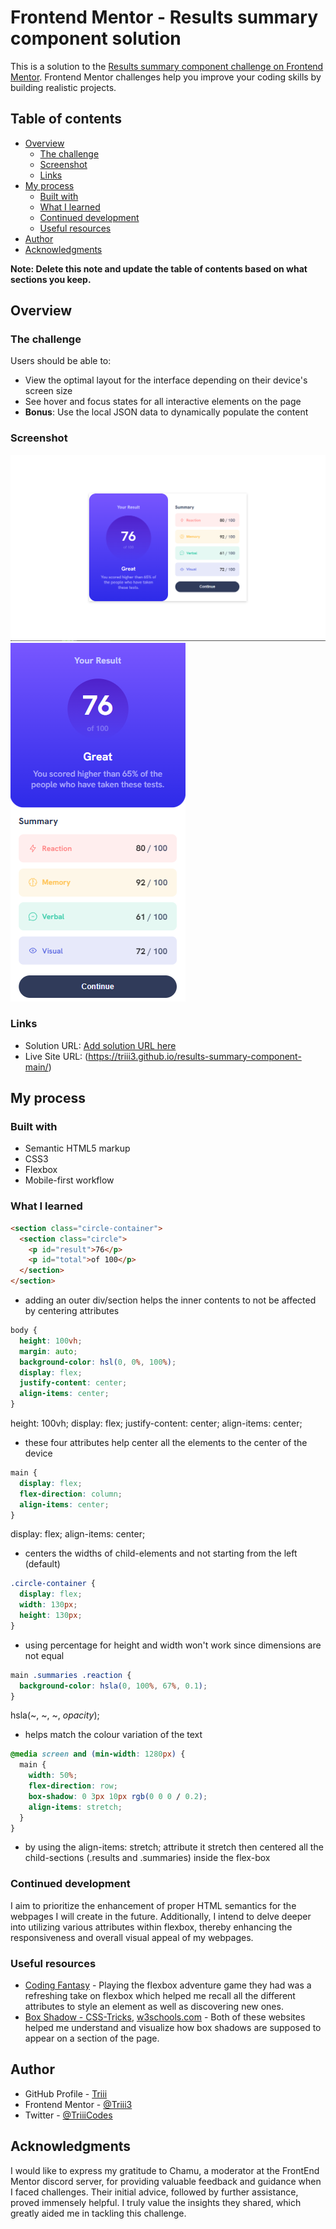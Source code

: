 # Frontend Mentor - Results summary component solution

This is a solution to the [Results summary component challenge on Frontend Mentor](https://www.frontendmentor.io/challenges/results-summary-component-CE_K6s0maV). Frontend Mentor challenges help you improve your coding skills by building realistic projects.

## Table of contents

- [Overview](#overview)
  - [The challenge](#the-challenge)
  - [Screenshot](#screenshot)
  - [Links](#links)
- [My process](#my-process)
  - [Built with](#built-with)
  - [What I learned](#what-i-learned)
  - [Continued development](#continued-development)
  - [Useful resources](#useful-resources)
- [Author](#author)
- [Acknowledgments](#acknowledgments)

**Note: Delete this note and update the table of contents based on what sections you keep.**

## Overview

### The challenge

Users should be able to:

- View the optimal layout for the interface depending on their device's screen size
- See hover and focus states for all interactive elements on the page
- **Bonus**: Use the local JSON data to dynamically populate the content

### Screenshot

![Desktop View](image.png)
![Mobile View](image-1.png)

### Links

- Solution URL: [Add solution URL here](https://your-solution-url.com)
- Live Site URL: (https://triii3.github.io/results-summary-component-main/)

## My process

### Built with

- Semantic HTML5 markup
- CSS3
- Flexbox
- Mobile-first workflow

### What I learned

```html
<section class="circle-container">
  <section class="circle">
    <p id="result">76</p>
    <p id="total">of 100</p>
  </section>
</section>
```
- adding an outer div/section helps the inner contents to not be affected by centering attributes

```css
body {
  height: 100vh;
  margin: auto;
  background-color: hsl(0, 0%, 100%);
  display: flex;
  justify-content: center;
  align-items: center;
}
```
height: 100vh;
display: flex;
justify-content: center;
align-items: center;
- these four attributes help center all the elements to the center of the device

```css
main {
  display: flex;
  flex-direction: column;
  align-items: center;
}
```
display: flex;
align-items: center;
- centers the widths of child-elements and not starting from the left (default)

```css
.circle-container {
  display: flex;
  width: 130px;
  height: 130px;
}
```
- using percentage for height and width won't work since dimensions are not equal

```css
main .summaries .reaction {
  background-color: hsla(0, 100%, 67%, 0.1);
}
```
hsla(~, ~, ~, _opacity_);
- helps match the colour variation of the text

```css
@media screen and (min-width: 1280px) {
  main {
    width: 50%;
    flex-direction: row;
    box-shadow: 0 3px 10px rgb(0 0 0 / 0.2);
    align-items: stretch;
  }
}
```
- by using the align-items: stretch; attribute it stretch then centered all the child-sections (.results and .summaries) inside the flex-box

### Continued development

I aim to prioritize the enhancement of proper HTML semantics for the webpages I will create in the future. Additionally, I intend to delve deeper into utilizing various attributes within flexbox, thereby enhancing the responsiveness and overall visual appeal of my webpages.

### Useful resources

- [Coding Fantasy](https://codingfantasy.com/games/flexboxadventure/play) - Playing the flexbox adventure game they had was a refreshing take on flexbox which helped me recall all the different attributes to style an element as well as discovering new ones.
- [Box Shadow - CSS-Tricks](https://css-tricks.com/almanac/properties/b/box-shadow/), [w3schools.com](https://www.w3schools.com/cssref/css3_pr_box-shadow.php) - Both of these websites helped me understand and visualize how box shadows are supposed to appear on a section of the page.

## Author

- GitHub Profile - [Triii](https://github.com/Triii3)
- Frontend Mentor - [@Triii3](https://www.frontendmentor.io/profile/Triii3)
- Twitter - [@TriiiCodes](https://twitter.com/TriiiCodes)

## Acknowledgments

I would like to express my gratitude to Chamu, a moderator at the FrontEnd Mentor discord server, for providing valuable feedback and guidance when I faced challenges. Their initial advice, followed by further assistance, proved immensely helpful. I truly value the insights they shared, which greatly aided me in tackling this challenge.
